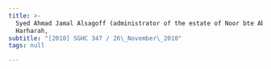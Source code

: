 ```yaml
---
title: >-
  Syed Ahmad Jamal Alsagoff (administrator of the estate of Noor bte Abdulgader
  Harharah,
subtitle: "[2010] SGHC 347 / 26\_November\_2010"
tags: null

---
```


